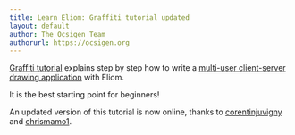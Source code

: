 ```yaml
---
title: Learn Eliom: Graffiti tutorial updated
layout: default
author: The Ocsigen Team
authorurl: https://ocsigen.org
---
```


[Graffiti tutorial][graffitituto]
explains step by step how to write a [multi-user
client-server drawing application][graffiti] with Eliom.

It is the best starting point for beginners!

An updated version of this tutorial is now online, thanks to
[corentinjuvigny][corentinjuvigny] and
[chrismamo1][chrismamo1].

[graffiti]:        http://ocsigen.org/graffiti
[graffitituto]:    http://ocsigen.org/tuto/latest/manual/application
[corentinjuvigny]: https://github.com/corentinjuvigny|corentinjuvigny
[chrismamo1]:      https://github.com/chrismamo1|chrismamo1
